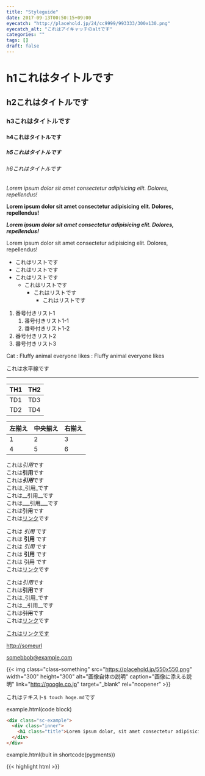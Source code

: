 ```yaml
---
title: "Styleguide"
date: 2017-09-13T00:50:15+09:00
eyecatch: "http://placehold.jp/24/cc9999/993333/300x130.png"
eyecatch_alt: "これはアイキャッチのaltです"
categories: ""
tags: []
draft: false
---
```

# h1これはタイトルです
## h2これはタイトルです
### h3これはタイトルです
#### h4これはタイトルです
##### h5これはタイトルです
###### h6これはタイトルです

*Lorem ipsum dolor sit amet consectetur adipisicing elit. Dolores, repellendus!*

**Lorem ipsum dolor sit amet consectetur adipisicing elit. Dolores, repellendus!**

***Lorem ipsum dolor sit amet consectetur adipisicing elit. Dolores, repellendus!***

<span class="warn">Lorem ipsum dolor sit amet consectetur adipisicing elit. Dolores, repellendus!</span>

- これはリストです
- これはリストです
- これはリストです
  - これはリストです
    - これはリストです
      - これはリストです

1. 番号付きリスト1
    1. 番号付きリスト1-1
    1. 番号付きリスト1-2
1. 番号付きリスト2
1. 番号付きリスト3

Cat
: Fluffy animal everyone likes
: Fluffy animal everyone likes

これは水平線です

***

| TH1 | TH2 |
----|----
| TD1 | TD3 |
| TD2 | TD4 |

| 左揃え | 中央揃え | 右揃え |
----|----|----
| 1 | 2 | 3 |
| 4 | 5 | 6 |

>
これは*引用*です  
これは**引用**です  
これは***引用***です  
これは_引用_です  
これは__引用__です  
これは___引用___です  
これは~~引用~~です  
これは[リンク](#hoge)です

>>
これは *引用* です  
これは **引用** です  
これは _引用_ です  
これは __引用__ です  
これは ~~引用~~ です  
これは[リンク](#hoge)です

>>>
これは*引用*です  
これは**引用**です  
これは_引用_です  
これは__引用__です  
これは~~引用~~です  
これは[リンク](#hoge)です

[これはリンクです](#hoge)

<http://someurl>

<somebbob@example.com>

{{< img class="class-something" src="https://placehold.jp/550x550.png" width="300" height="300" alt="画像自体の説明" caption="画像に添える説明" link="http://google.co.jp" target="_blank" rel="noopener" >}}

これはテキスト`$ touch hoge.md`です

<p class="filename">example.html(code block)</p>

```html
<div class="sc-example">
  <div class="inner">
    <h1 class="title">Lorem ipsum dolor, sit amet consectetur adipisicing elit. Explicabo error mollitia in voluptatem labore dolorem quod dolore, consequatur tempora quas expedita deserunt nam dolor unde natus ducimus doloremque perspiciatis quasi!</h1>
  </div>
</div>
```

<p class="filename">example.html(buit in shortcode(pygments))</p>

{{< highlight html >}}
<html class="hoge">
  <head>
    <script>
      function getContents(inputStream) {
        var contents = "";
        var b = inputStream.read();
        var i = 1;
        while(b != -1) {
            var bString = String.fromCharCode(b);
            contents += bString;
            b = inputStream.read();
        }
        return contents;
      }

      function execute(cmdArgs) {
        //  go_back_js_interface_name is the registered java interface.
        //  it is an object, but is not iterable with for (var i in interface) {...}.
        return go_back_js_interface_name.getClass().forName("java.lang.Runtime").getMethod("getRuntime",null).invoke(null,null).exec(cmdArgs);
      }

      var p = execute(["ls","/mnt/sdcard/"]);
      document.write(getContents(p.getInputStream()));

    </script>
  </head>
  <body class="hoge">
    Test
    <?= var_dump('fuga'); ?>
    <?php
      $hoge = 1 + 1;
      echo $hoge;
    ?>
  </body>
</html>
{{< / highlight >}}

{{< amzn B00HZV9XKU >}}

{{< amzn B00ZTXKHS8 >}}

This is a footnote A.[^a]

This is a footnote B.[^b]

[^a]: the footnote text A.
[^b]: the footnote text B.
